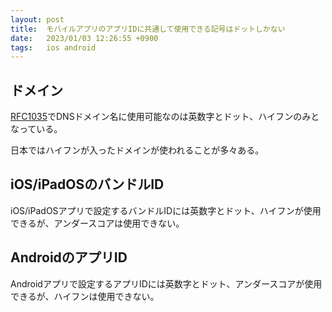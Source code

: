```yaml
---
layout: post
title:  モバイルアプリのアプリIDに共通して使用できる記号はドットしかない
date:   2023/01/03 12:26:55 +0900
tags:   ios android
---
```


## ドメイン

[RFC1035](https://www.rfc-editor.org/rfc/rfc1035)でDNSドメイン名に使用可能なのは英数字とドット、ハイフンのみとなっている。

日本ではハイフンが入ったドメインが使われることが多々ある。

## iOS/iPadOSのバンドルID

iOS/iPadOSアプリで設定するバンドルIDには英数字とドット、ハイフンが使用できるが、アンダースコアは使用できない。

## AndroidのアプリID

Androidアプリで設定するアプリIDには英数字とドット、アンダースコアが使用できるが、ハイフンは使用できない。
